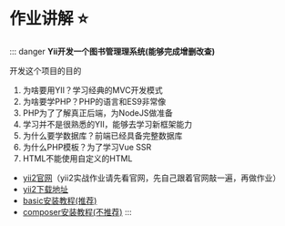 # 作业讲解 :star:

::: danger
**Yii开发一个图书管理理系统(能够完成增删改查)**

开发这个项⽬的目的
1. 为啥要⽤YII？学习经典的MVC开发模式 
2. 为啥要学PHP？PHP的语⾔和ES9⾮常像 
3. PHP为了了解真正后端，为NodeJS做准备 
4. 学习并不是很熟悉的YII，能够去学习新框架能力 
5. 为什么要学数据库？前端已经具备完整数据库 
6. 为什么PHP模板？为了学习Vue SSR 
7. HTML不能使⽤⾃定义的HTML

* [yii2官网](https://www.yiiframework.com/doc/guide/2.0/zh-cn/start-prerequisites)（yii2实战作业请先看官网，先自己跟着官网敲一遍，再做作业）
* [yii2下载地址](https://www.yiiframework.com/download)
* [basic安装教程(推荐)](https://www.cnblogs.com/xiaocongjiejie/p/4507424.html)
* [composer安装教程(不推荐)](https://www.jianshu.com/p/996ec5974939)
:::

